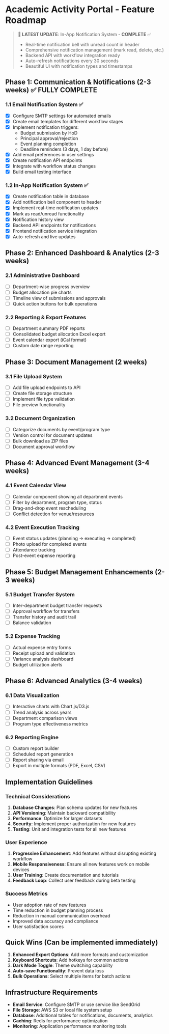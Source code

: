 # Academic Activity Portal - Feature Roadmap

> **🎉 LATEST UPDATE**: In-App Notification System - **COMPLETE** ✅
> - Real-time notification bell with unread count in header
> - Comprehensive notification management (mark read, delete, etc.)
> - Backend API with workflow integration ready
> - Auto-refresh notifications every 30 seconds
> - Beautiful UI with notification types and timestamps

## Phase 1: Communication & Notifications (2-3 weeks) ✅ **FULLY COMPLETE**

### 1.1 Email Notification System ✅
- [x] Configure SMTP settings for automated emails
- [x] Create email templates for different workflow stages
- [x] Implement notification triggers:
  - Budget submission by HoD
  - Principal approval/rejection
  - Event planning completion
  - Deadline reminders (3 days, 1 day before)
- [x] Add email preferences in user settings
- [x] Create notification API endpoints
- [x] Integrate with workflow status changes
- [x] Build email testing interface

### 1.2 In-App Notification System ✅
- [x] Create notification table in database
- [x] Add notification bell component to header
- [x] Implement real-time notification updates
- [x] Mark as read/unread functionality
- [x] Notification history view
- [x] Backend API endpoints for notifications
- [x] Frontend notification service integration
- [x] Auto-refresh and live updates

## Phase 2: Enhanced Dashboard & Analytics (2-3 weeks)

### 2.1 Administrative Dashboard
- [ ] Department-wise progress overview
- [ ] Budget allocation pie charts
- [ ] Timeline view of submissions and approvals
- [ ] Quick action buttons for bulk operations

### 2.2 Reporting & Export Features
- [ ] Department summary PDF reports
- [ ] Consolidated budget allocation Excel export
- [ ] Event calendar export (iCal format)
- [ ] Custom date range reporting

## Phase 3: Document Management (2 weeks)

### 3.1 File Upload System
- [ ] Add file upload endpoints to API
- [ ] Create file storage structure
- [ ] Implement file type validation
- [ ] File preview functionality

### 3.2 Document Organization
- [ ] Categorize documents by event/program type
- [ ] Version control for document updates
- [ ] Bulk download as ZIP files
- [ ] Document approval workflow

## Phase 4: Advanced Event Management (3-4 weeks)

### 4.1 Event Calendar View
- [ ] Calendar component showing all department events
- [ ] Filter by department, program type, status
- [ ] Drag-and-drop event rescheduling
- [ ] Conflict detection for venue/resources

### 4.2 Event Execution Tracking
- [ ] Event status updates (planning → executing → completed)
- [ ] Photo upload for completed events
- [ ] Attendance tracking
- [ ] Post-event expense reporting

## Phase 5: Budget Management Enhancements (2-3 weeks)

### 5.1 Budget Transfer System
- [ ] Inter-department budget transfer requests
- [ ] Approval workflow for transfers
- [ ] Transfer history and audit trail
- [ ] Balance validation

### 5.2 Expense Tracking
- [ ] Actual expense entry forms
- [ ] Receipt upload and validation
- [ ] Variance analysis dashboard
- [ ] Budget utilization alerts

## Phase 6: Advanced Analytics (3-4 weeks)

### 6.1 Data Visualization
- [ ] Interactive charts with Chart.js/D3.js
- [ ] Trend analysis across years
- [ ] Department comparison views
- [ ] Program type effectiveness metrics

### 6.2 Reporting Engine
- [ ] Custom report builder
- [ ] Scheduled report generation
- [ ] Report sharing via email
- [ ] Export in multiple formats (PDF, Excel, CSV)

## Implementation Guidelines

### Technical Considerations
1. **Database Changes**: Plan schema updates for new features
2. **API Versioning**: Maintain backward compatibility
3. **Performance**: Optimize for larger datasets
4. **Security**: Implement proper authorization for new features
5. **Testing**: Unit and integration tests for all new features

### User Experience
1. **Progressive Enhancement**: Add features without disrupting existing workflow
2. **Mobile Responsiveness**: Ensure all new features work on mobile devices
3. **User Training**: Create documentation and tutorials
4. **Feedback Loop**: Collect user feedback during beta testing

### Success Metrics
- User adoption rate of new features
- Time reduction in budget planning process
- Reduction in manual communication overhead
- Improved data accuracy and compliance
- User satisfaction scores

## Quick Wins (Can be implemented immediately)

1. **Enhanced Export Options**: Add more formats and customization
2. **Keyboard Shortcuts**: Add hotkeys for common actions
3. **Dark Mode Toggle**: Theme switching capability
4. **Auto-save Functionality**: Prevent data loss
5. **Bulk Operations**: Select multiple items for batch actions

## Infrastructure Requirements

- **Email Service**: Configure SMTP or use service like SendGrid
- **File Storage**: AWS S3 or local file system setup
- **Database**: Additional tables for notifications, documents, analytics
- **Caching**: Redis for performance optimization
- **Monitoring**: Application performance monitoring tools
